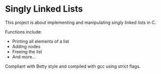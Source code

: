 # Singly Linked Lists

This project is about implementing and manipulating singly linked lists in C.

Functions include:
- Printing all elements of a list
- Adding nodes
- Freeing the list
- And more...

Compliant with Betty style and compiled with gcc using strict flags.

